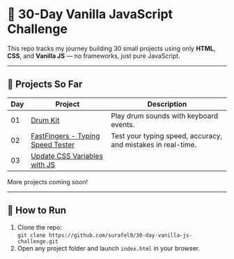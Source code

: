 # 🧠 30-Day Vanilla JavaScript Challenge

This repo tracks my journey building 30 small projects using only **HTML**, **CSS**, and **Vanilla JS** — no frameworks, just pure JavaScript.

---

## 📅 Projects So Far

| Day | Project                                                                                 | Description                                                  |
| --- | --------------------------------------------------------------------------------------- | ------------------------------------------------------------ |
| 01  | [Drum Kit](./Day-01-Drum-Kit)                                                           | Play drum sounds with keyboard events.                       |
| 02  | [FastFingers - Typing Speed Tester](./Day-02-FastFingers%20-%20Typing%20Speed%20Tester) | Test your typing speed, accuracy, and mistakes in real-time. |
| 03  | [Update CSS Variables with JS](./Day-03-Update%20CSS%20Variables%20with%20JS)           |

More projects coming soon!

---

## 🚀 How to Run

1. Clone the repo:  
   `git clone https://github.com/surafel9/30-day-vanilla-js-challenge.git`
2. Open any project folder and launch `index.html` in your browser.
